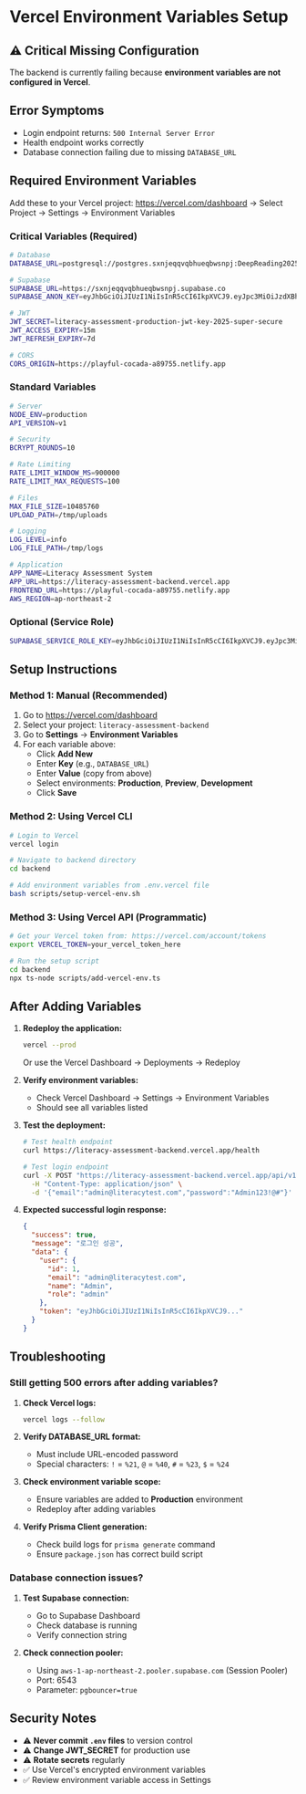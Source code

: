# Vercel Environment Variables Setup

## ⚠️ Critical Missing Configuration

The backend is currently failing because **environment variables are not configured in Vercel**.

## Error Symptoms

- Login endpoint returns: `500 Internal Server Error`
- Health endpoint works correctly
- Database connection failing due to missing `DATABASE_URL`

## Required Environment Variables

Add these to your Vercel project: https://vercel.com/dashboard → Select Project → Settings → Environment Variables

### Critical Variables (Required)

```bash
# Database
DATABASE_URL=postgresql://postgres.sxnjeqqvqbhueqbwsnpj:DeepReading2025%21%40%23%24SecureDB@aws-1-ap-northeast-2.pooler.supabase.com:6543/postgres?pgbouncer=true

# Supabase
SUPABASE_URL=https://sxnjeqqvqbhueqbwsnpj.supabase.co
SUPABASE_ANON_KEY=eyJhbGciOiJIUzI1NiIsInR5cCI6IkpXVCJ9.eyJpc3MiOiJzdXBhYmFzZSIsInJlZiI6InN4bmplcXF2cWJodWVxYndzbnBqIiwicm9sZSI6ImFub24iLCJpYXQiOjE3NTk0ODUxMjAsImV4cCI6MjA3NTA2MTEyMH0.6xGE1QVp4GNV2iGRRwrXEU4ZblJqcn_gNusVhK8RmXI

# JWT
JWT_SECRET=literacy-assessment-production-jwt-key-2025-super-secure
JWT_ACCESS_EXPIRY=15m
JWT_REFRESH_EXPIRY=7d

# CORS
CORS_ORIGIN=https://playful-cocada-a89755.netlify.app
```

### Standard Variables

```bash
# Server
NODE_ENV=production
API_VERSION=v1

# Security
BCRYPT_ROUNDS=10

# Rate Limiting
RATE_LIMIT_WINDOW_MS=900000
RATE_LIMIT_MAX_REQUESTS=100

# Files
MAX_FILE_SIZE=10485760
UPLOAD_PATH=/tmp/uploads

# Logging
LOG_LEVEL=info
LOG_FILE_PATH=/tmp/logs

# Application
APP_NAME=Literacy Assessment System
APP_URL=https://literacy-assessment-backend.vercel.app
FRONTEND_URL=https://playful-cocada-a89755.netlify.app
AWS_REGION=ap-northeast-2
```

### Optional (Service Role)

```bash
SUPABASE_SERVICE_ROLE_KEY=eyJhbGciOiJIUzI1NiIsInR5cCI6IkpXVCJ9.eyJpc3MiOiJzdXBhYmFzZSIsInJlZiI6InN4bmplcXF2cWJodWVxYndzbnBqIiwicm9sZSI6InNlcnZpY2Vfcm9sZSIsImlhdCI6MTc1OTQ4NTEyMCwiZXhwIjoyMDc1MDYxMTIwfQ.SBNG3wXzfT5ahxBJBD84x_FAUHghy4iYj4c5apyrjRI
```

## Setup Instructions

### Method 1: Manual (Recommended)

1. Go to https://vercel.com/dashboard
2. Select your project: `literacy-assessment-backend`
3. Go to **Settings** → **Environment Variables**
4. For each variable above:
   - Click **Add New**
   - Enter **Key** (e.g., `DATABASE_URL`)
   - Enter **Value** (copy from above)
   - Select environments: **Production**, **Preview**, **Development**
   - Click **Save**

### Method 2: Using Vercel CLI

```bash
# Login to Vercel
vercel login

# Navigate to backend directory
cd backend

# Add environment variables from .env.vercel file
bash scripts/setup-vercel-env.sh
```

### Method 3: Using Vercel API (Programmatic)

```bash
# Get your Vercel token from: https://vercel.com/account/tokens
export VERCEL_TOKEN=your_vercel_token_here

# Run the setup script
cd backend
npx ts-node scripts/add-vercel-env.ts
```

## After Adding Variables

1. **Redeploy the application:**
   ```bash
   vercel --prod
   ```
   Or use the Vercel Dashboard → Deployments → Redeploy

2. **Verify environment variables:**
   - Check Vercel Dashboard → Settings → Environment Variables
   - Should see all variables listed

3. **Test the deployment:**
   ```bash
   # Test health endpoint
   curl https://literacy-assessment-backend.vercel.app/health

   # Test login endpoint
   curl -X POST "https://literacy-assessment-backend.vercel.app/api/v1/auth/login" \
     -H "Content-Type: application/json" \
     -d '{"email":"admin@literacytest.com","password":"Admin123!@#"}'
   ```

4. **Expected successful login response:**
   ```json
   {
     "success": true,
     "message": "로그인 성공",
     "data": {
       "user": {
         "id": 1,
         "email": "admin@literacytest.com",
         "name": "Admin",
         "role": "admin"
       },
       "token": "eyJhbGciOiJIUzI1NiIsInR5cCI6IkpXVCJ9..."
     }
   }
   ```

## Troubleshooting

### Still getting 500 errors after adding variables?

1. **Check Vercel logs:**
   ```bash
   vercel logs --follow
   ```

2. **Verify DATABASE_URL format:**
   - Must include URL-encoded password
   - Special characters: `!` = `%21`, `@` = `%40`, `#` = `%23`, `$` = `%24`

3. **Check environment variable scope:**
   - Ensure variables are added to **Production** environment
   - Redeploy after adding variables

4. **Verify Prisma Client generation:**
   - Check build logs for `prisma generate` command
   - Ensure `package.json` has correct build script

### Database connection issues?

1. **Test Supabase connection:**
   - Go to Supabase Dashboard
   - Check database is running
   - Verify connection string

2. **Check connection pooler:**
   - Using `aws-1-ap-northeast-2.pooler.supabase.com` (Session Pooler)
   - Port: 6543
   - Parameter: `pgbouncer=true`

## Security Notes

- ⚠️ **Never commit `.env` files** to version control
- ⚠️ **Change JWT_SECRET** for production use
- ⚠️ **Rotate secrets** regularly
- ✅ Use Vercel's encrypted environment variables
- ✅ Review environment variable access in Settings
